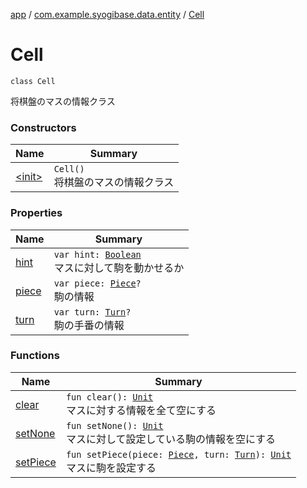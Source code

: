 [app](../../index.md) / [com.example.syogibase.data.entity](../index.md) / [Cell](./index.md)

# Cell

`class Cell`

将棋盤のマスの情報クラス

### Constructors

| Name | Summary |
|---|---|
| [&lt;init&gt;](-init-.md) | `Cell()`<br>将棋盤のマスの情報クラス |

### Properties

| Name | Summary |
|---|---|
| [hint](hint.md) | `var hint: `[`Boolean`](https://kotlinlang.org/api/latest/jvm/stdlib/kotlin/-boolean/index.html)<br>マスに対して駒を動かせるか |
| [piece](piece.md) | `var piece: `[`Piece`](../-piece/index.md)`?`<br>駒の情報 |
| [turn](turn.md) | `var turn: `[`Turn`](../../com.example.syogibase.domain.value/-turn/index.md)`?`<br>駒の手番の情報 |

### Functions

| Name | Summary |
|---|---|
| [clear](clear.md) | `fun clear(): `[`Unit`](https://kotlinlang.org/api/latest/jvm/stdlib/kotlin/-unit/index.html)<br>マスに対する情報を全て空にする |
| [setNone](set-none.md) | `fun setNone(): `[`Unit`](https://kotlinlang.org/api/latest/jvm/stdlib/kotlin/-unit/index.html)<br>マスに対して設定している駒の情報を空にする |
| [setPiece](set-piece.md) | `fun setPiece(piece: `[`Piece`](../-piece/index.md)`, turn: `[`Turn`](../../com.example.syogibase.domain.value/-turn/index.md)`): `[`Unit`](https://kotlinlang.org/api/latest/jvm/stdlib/kotlin/-unit/index.html)<br>マスに駒を設定する |
